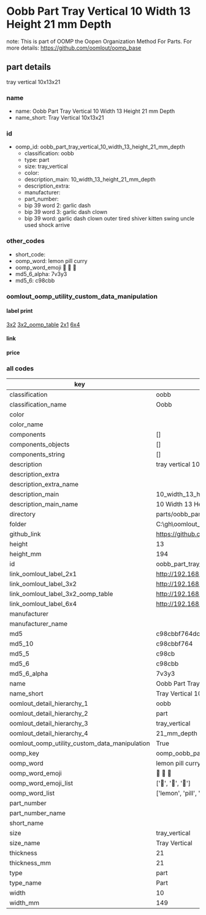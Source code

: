 # Oobb Part Tray Vertical 10 Width 13 Height 21 mm Depth  

note: This is part of OOMP the Oopen Organization Method For Parts. For more details: https://github.com/oomlout/oomp_base

##  part details
  



tray vertical 10x13x21



### name
* name: Oobb Part Tray Vertical 10 Width 13 Height 21 mm Depth
* name_short: Tray Vertical 10x13x21 
### id
* oomp_id: oobb_part_tray_vertical_10_width_13_height_21_mm_depth
  * classification: oobb
  * type: part
  * size: tray_vertical
  * color: 
  * description_main: 10_width_13_height_21_mm_depth
  * description_extra: 
  * manufacturer: 
  * part_number: 
  * bip 39 word 2: garlic dash
  * bip 39 word 3: garlic dash clown
  * bip 39 word: garlic dash clown outer tired shiver kitten swing uncle used shock arrive

### other_codes
* short_code: 
* oomp_word: lemon pill curry
* oomp_word_emoji :lemon: :pill: :curry:
* md5_6_alpha: 7v3y3
* md5_6: c98cbb






### oomlout_oomp_utility_custom_data_manipulation
#### label print
[3x2](http://192.168.1.245:1112/?label=oomp%207v3y3)
[3x2_oomp_table](http://192.168.1.108:1112/?label=oomp%207v3y3)
[2x1](http://192.168.1.242:1112/?label=oomp%207v3y3)
[6x4](http://192.168.1.55:1112/?label=oomp%207v3y3)    

#### link

                              

#### price







### all codes 
| key | value |  
| --- | --- |  
| classification | oobb |  
| classification_name | Oobb |  
| color |  |  
| color_name |  |  
| components | [] |  
| components_objects | [] |  
| components_string | [] |  
| description | tray vertical 10x13x21 |  
| description_extra |  |  
| description_extra_name |  |  
| description_main | 10_width_13_height_21_mm_depth |  
| description_main_name | 10 Width 13 Height 21 mm Depth |  
| directory | parts/oobb_part_tray_vertical_10_width_13_height_21_mm_depth |  
| folder | C:\gh\oomlout_oobb_version_4_generated_parts\parts\oobb_part_tray_vertical_10_width_13_height_21_mm_depth |  
| github_link | https://github.com/oomlout/oomlout_oomp_part_src/tree/main/parts/oobb_part_tray_vertical_10_width_13_height_21_mm_depth |  
| height | 13 |  
| height_mm | 194 |  
| id | oobb_part_tray_vertical_10_width_13_height_21_mm_depth |  
| link_oomlout_label_2x1 | http://192.168.1.242:1112/?label=oomp%207v3y3 |  
| link_oomlout_label_3x2 | http://192.168.1.245:1112/?label=oomp%207v3y3 |  
| link_oomlout_label_3x2_oomp_table | http://192.168.1.108:1112/?label=oomp%207v3y3 |  
| link_oomlout_label_6x4 | http://192.168.1.55:1112/?label=oomp%207v3y3 |  
| manufacturer |  |  
| manufacturer_name |  |  
| md5 | c98cbbf764dc0f6b18f159d4580deafe |  
| md5_10 | c98cbbf764 |  
| md5_5 | c98cb |  
| md5_6 | c98cbb |  
| md5_6_alpha | 7v3y3 |  
| name | Oobb Part Tray Vertical 10 Width 13 Height 21 mm Depth |  
| name_short | Tray Vertical 10x13x21  |  
| oomlout_detail_hierarchy_1 | oobb |  
| oomlout_detail_hierarchy_2 | part |  
| oomlout_detail_hierarchy_3 | tray_vertical |  
| oomlout_detail_hierarchy_4 | 21_mm_depth |  
| oomlout_oomp_utility_custom_data_manipulation | True |  
| oomp_key | oomp_oobb_part_tray_vertical_10_width_13_height_21_mm_depth |  
| oomp_word | lemon pill curry |  
| oomp_word_emoji | :lemon: :pill: :curry: |  
| oomp_word_emoji_list | [':lemon:', ':pill:', ':curry:'] |  
| oomp_word_list | ['lemon', 'pill', 'curry'] |  
| part_number |  |  
| part_number_name |  |  
| short_name |  |  
| size | tray_vertical |  
| size_name | Tray Vertical |  
| thickness | 21 |  
| thickness_mm | 21 |  
| type | part |  
| type_name | Part |  
| width | 10 |  
| width_mm | 149 |  
